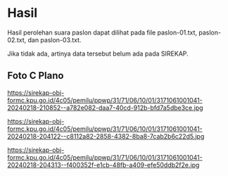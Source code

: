 # Hasil

Hasil perolehan suara paslon dapat dilihat pada file paslon-01.txt, paslon-02.txt, dan paslon-03.txt.

Jika tidak ada, artinya data tersebut belum ada pada SIREKAP.

## Foto C Plano

https://sirekap-obj-formc.kpu.go.id/4c05/pemilu/ppwp/31/71/06/10/01/3171061001041-20240218-210852--a782e082-daa7-40cd-912b-bfd7a5dbe3ce.jpg

https://sirekap-obj-formc.kpu.go.id/4c05/pemilu/ppwp/31/71/06/10/01/3171061001041-20240218-204122--c8112a82-2858-4382-8ba8-7cab2b6c22d5.jpg

https://sirekap-obj-formc.kpu.go.id/4c05/pemilu/ppwp/31/71/06/10/01/3171061001041-20240218-204313--f400352f-e1cb-48fb-a409-efe50ddb2f2e.jpg
